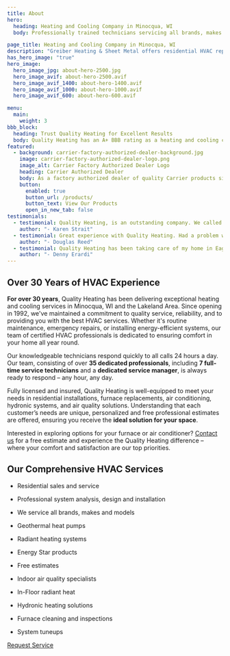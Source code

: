 ```yaml
---
title: About
hero: 
  heading: Heating and Cooling Company in Minocqua, WI
  body: Professionally trained technicians servicing all brands, makes and models

page_title: Heating and Cooling Company in Minocqua, WI
description: "Greiber Heating & Sheet Metal offers residential HVAC repair, furnace, air conditioning or cooling service plus quality Carrier equipment in Waunakee, Wisconsin"
has_hero_image: "true"
hero_image:
  hero_image_jpg: about-hero-2500.jpg
  hero_image_avif: about-hero-2500.avif
  hero_image_avif_1400: about-hero-1400.avif
  hero_image_avif_1000: about-hero-1000.avif
  hero_image_avif_600: about-hero-600.avif

menu:
  main:
    weight: 3
bbb_block: 
  heading: Trust Quality Heating for Excellent Results
  body: Quality Heating has an A+ BBB rating as a heating and cooling company in Minocqua, WI. We’re proud to offer the best in a wide range of home comfort solutions. Contact us for service, we look forward to serving your comfort needs!
featured:
  - background: carrier-factory-authorized-dealer-background.jpg
    image: carrier-factory-authorized-dealer-logo.png
    image_alt: Carrier Factory Authorized Dealer Logo
    heading: Carrier Authorized Dealer
    body: As a factory authorized dealer of quality Carrier products since 1996, Quality Heating, Inc. knows the value of quality products and equipment. We offer a large selection of Energy Star products ranging from air conditioners and furnaces to air purifiers, ductless split systems and more.
    button:
      enabled: true
      button_url: /products/
      button_text: View Our Products
      open_in_new_tab: false
testimonials:
  - testimonial: Quality Heating, is an outstanding company. We called last Thursday mid afternoon because our AC went out. We had friends arriving for the weekend and it was hot! They arrived within 1 hour and replaced the compressor. Checked the entire unit and thermostat out. Professional, friendly. We can't thank them enough.
    author: "- Karen Strait"
  - testimonial: Great experience with Quality Heating. Had a problem with the condensate pump. Jeff came out next day and was very professional and knowledgeable. Cost was more than fair. Highly recommend them.
    author: "- Douglas Reed"
  - testimonial: Quality Heating has been taking care of my home in Eagle River, WI for 10 years. They are wonderful about responding quickly in an emergency, they're extremely knowledgeable and their pricing is fair. Can recommend unequivocally.
    author: "- Denny Erardi"
---
```


<div>
  <h2 class="no-margin">Over 30 Years of HVAC Experience</h2>
  <div class="underline"></div>
</div>

**For over 30 years**, Quality Heating has been delivering exceptional heating and cooling services in Minocqua, WI and the Lakeland Area. Since opening in 1992, we've maintained a commitment to quality service, reliability, and to providing you with the best HVAC services. Whether it's routine maintenance, emergency repairs, or installing energy-efficient systems, our team of certified HVAC professionals is dedicated to ensuring comfort in your home all year round.

Our knowledgeable technicians respond quickly to all calls 24 hours a day. Our team, consisting of over **35 dedicated professionals**, including **7 full-time service technicians** and a **dedicated service manager**, is always ready to respond – any hour, any day.

Fully licensed and insured, Quality Heating is well-equipped to meet your needs in residential installations, furnace replacements, air conditioning, hydronic systems, and air quality solutions. Understanding that each customer’s needs are unique, personalized and free professional estimates are offered, ensuring you receive the **ideal solution for your space**.

Interested in exploring options for your furnace or air conditioner? [Contact us](/contact-us/) for a free estimate and experience the Quality Heating difference – where your comfort and satisfaction are our top priorities.

<div class="breakout bg-black flow">
  <div>
    <h2 class="no-margin">Our Comprehensive HVAC Services</h2>
    <div class="underline"></div>
  </div>

  * Residential sales and service

  * Professional system analysis, design and installation

  * We service all brands, makes and models

  * Geothermal heat pumps

  * Radiant heating systems

  * Energy Star products

  * Free estimates

  * Indoor air quality specialists

  * In-Floor radiant heat

  * Hydronic heating solutions

  * Furnace cleaning and inspections

  * System tuneups

  <a class="btn btn--primary" href="/contact-us/">Request Service</a>

</div>